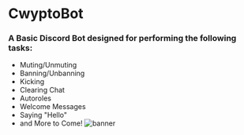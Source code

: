 # CwyptoBot
### A Basic Discord Bot designed for performing the following tasks:
- Muting/Unmuting
- Banning/Unbanning
- Kicking
- Clearing Chat
- Autoroles
- Welcome Messages
- Saying "Hello"
- and More to Come!
  ![banner](https://github.com/user-attachments/assets/04cea615-a779-4332-90a7-246b7b5f1538)
